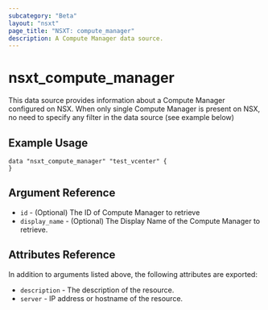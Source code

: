 ```yaml
---
subcategory: "Beta"
layout: "nsxt"
page_title: "NSXT: compute_manager"
description: A Compute Manager data source.
---
```


# nsxt_compute_manager

This data source provides information about a Compute Manager configured on NSX.
When only single Compute Manager is present on NSX, no need to specify any filter in the data source (see example below)

## Example Usage

```hcl
data "nsxt_compute_manager" "test_vcenter" {
}
```

## Argument Reference

* `id` - (Optional) The ID of Compute Manager to retrieve
* `display_name` - (Optional) The Display Name of the Compute Manager to retrieve.

## Attributes Reference

In addition to arguments listed above, the following attributes are exported:

* `description` - The description of the resource.
* `server` - IP address or hostname of the resource.